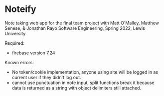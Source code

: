 # Noteify
Note taking web app for the final team project with Matt O'Malley, Matthew Senese, & Jonathan Rayo
Software Engineering, Spring 2022, Lewis University

Required: 
- firebase version 7.24

Known errors:
- No token/cookie implementation, anyone using site will be logged in as
	current user if they didn't log out.
- cannot use punctuation in note input, split functions break it because
	data is returned as a string with object delimiters still attached.